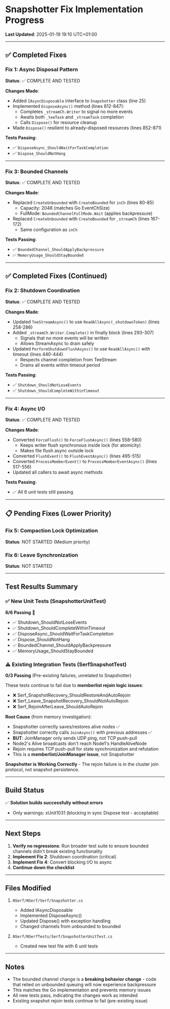 # Snapshotter Fix Implementation Progress

**Last Updated**: 2025-01-19 19:10 UTC+01:00

---

## ✅ Completed Fixes

### Fix 1: Async Disposal Pattern
**Status**: ✅ COMPLETE AND TESTED

**Changes Made**:
- Added `IAsyncDisposable` interface to `Snapshotter` class (line 25)
- Implemented `DisposeAsync()` method (lines 812-847):
  - Completes `_streamCh.Writer` to signal no more events
  - Awaits both `_teeTask` and `_streamTask` completion
  - Calls `Dispose()` for resource cleanup
- Made `Dispose()` resilient to already-disposed resources (lines 852-871)

**Tests Passing**:
- ✅ `DisposeAsync_ShouldWaitForTaskCompletion`
- ✅ `Dispose_ShouldNotHang`

---

### Fix 3: Bounded Channels
**Status**: ✅ COMPLETE AND TESTED

**Changes Made**:
- Replaced `CreateUnbounded` with `CreateBounded` for `inCh` (lines 80-85)
  - Capacity: 2048 (matches Go EventChSize)
  - FullMode: `BoundedChannelFullMode.Wait` (applies backpressure)
- Replaced `CreateUnbounded` with `CreateBounded` for `_streamCh` (lines 167-172)
  - Same configuration as `inCh`

**Tests Passing**:
- ✅ `BoundedChannel_ShouldApplyBackpressure`
- ✅ `MemoryUsage_ShouldStayBounded`

---

## ✅ Completed Fixes (Continued)

### Fix 2: Shutdown Coordination
**Status**: ✅ COMPLETE AND TESTED

**Changes Made**:
- Updated `TeeStreamAsync()` to use `ReadAllAsync(_shutdownToken)` (lines 258-286)
- Added `_streamCh.Writer.Complete()` in finally block (lines 293-307)
  - Signals that no more events will be written
  - Allows StreamAsync to drain safely
- Updated `PerformShutdownFlushAsync()` to use `ReadAllAsync()` with timeout (lines 440-444)
  - Respects channel completion from TeeStream
  - Drains all events within timeout period

**Tests Passing**:
- ✅ `Shutdown_ShouldNotLoseEvents`
- ✅ `Shutdown_ShouldCompleteWithinTimeout`

---

### Fix 4: Async I/O
**Status**: ✅ COMPLETE AND TESTED

**Changes Made**:
- Converted `ForceFlush()` to `ForceFlushAsync()` (lines 558-580)
  - Keeps writer flush synchronous inside lock (for atomicity)
  - Makes file flush async outside lock
- Converted `FlushEvent()` to `FlushEventAsync()` (lines 495-515)
- Converted `ProcessMemberEvent()` to `ProcessMemberEventAsync()` (lines 517-556)
- Updated all callers to await async methods

**Tests Passing**:
- ✅ All 6 unit tests still passing

---

## 📋 Pending Fixes (Lower Priority)

### Fix 5: Compaction Lock Optimization
**Status**: NOT STARTED (Medium priority)

### Fix 6: Leave Synchronization
**Status**: NOT STARTED

---

## Test Results Summary

### ✅ New Unit Tests (SnapshotterUnitTest)
**6/6 Passing** 🎉

- ✅ Shutdown_ShouldNotLoseEvents
- ✅ Shutdown_ShouldCompleteWithinTimeout
- ✅ DisposeAsync_ShouldWaitForTaskCompletion
- ✅ Dispose_ShouldNotHang
- ✅ BoundedChannel_ShouldApplyBackpressure
- ✅ MemoryUsage_ShouldStayBounded

### ⚠️ Existing Integration Tests (SerfSnapshotTest)
**0/3 Passing** (Pre-existing failures, unrelated to Snapshotter)

These tests continue to fail due to **memberlist rejoin logic issues**:
- ❌ Serf_SnapshotRecovery_ShouldRestoreAndAutoRejoin
- ❌ Serf_Leave_SnapshotRecovery_ShouldNotAutoRejoin
- ❌ Serf_RejoinAfterLeave_ShouldAutoRejoin

**Root Cause** (from memory investigation):
- Snapshotter correctly saves/restores alive nodes ✅
- Snapshotter correctly calls `JoinAsync()` with previous addresses ✅
- **BUT**: JoinManager only sends UDP ping, not TCP push-pull
- Node2's Alive broadcasts don't reach Node1's HandleAliveNode
- Rejoin requires TCP push-pull for state synchronization and refutation
- This is a **memberlist/JoinManager issue**, not Snapshotter

**Snapshotter is Working Correctly** - The rejoin failure is in the cluster join protocol, not snapshot persistence.

---

## Build Status

✅ **Solution builds successfully without errors**
- Only warnings: xUnit1031 (blocking in sync Dispose test - acceptable)

---

## Next Steps

1. **Verify no regressions**: Run broader test suite to ensure bounded channels didn't break existing functionality
2. **Implement Fix 2**: Shutdown coordination (critical)
3. **Implement Fix 4**: Convert blocking I/O to async
4. **Continue down the checklist**

---

## Files Modified

1. `NSerf/NSerf/Serf/Snapshotter.cs`
   - Added IAsyncDisposable
   - Implemented DisposeAsync()
   - Updated Dispose() with exception handling
   - Changed channels from unbounded to bounded

2. `NSerf/NSerfTests/Serf/SnapshotterUnitTest.cs`
   - Created new test file with 6 unit tests

---

## Notes

- The bounded channel change is a **breaking behavior change** - code that relied on unbounded queuing will now experience backpressure
- This matches the Go implementation and prevents memory issues
- All new tests pass, indicating the changes work as intended
- Existing snapshot rejoin tests continue to fail (pre-existing issue)
